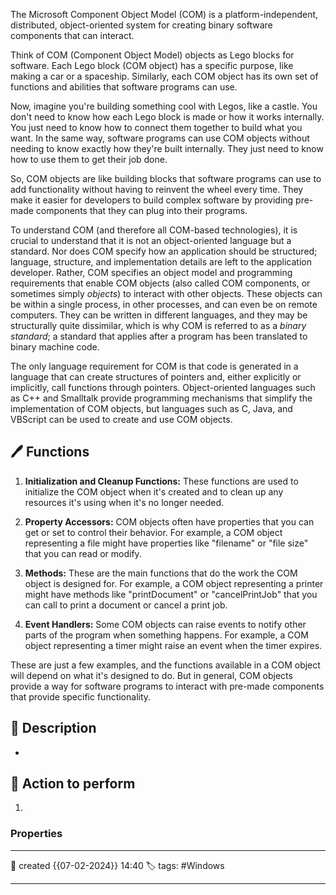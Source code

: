 
The Microsoft Component Object Model (COM) is a platform-independent, distributed, object-oriented system for creating binary software components that can interact. 

Think of COM (Component Object Model) objects as Lego blocks for software. Each Lego block (COM object) has a specific purpose, like making a car or a spaceship. Similarly, each COM object has its own set of functions and abilities that software programs can use.

Now, imagine you're building something cool with Legos, like a castle. You don't need to know how each Lego block is made or how it works internally. You just need to know how to connect them together to build what you want. In the same way, software programs can use COM objects without needing to know exactly how they're built internally. They just need to know how to use them to get their job done.

So, COM objects are like building blocks that software programs can use to add functionality without having to reinvent the wheel every time. They make it easier for developers to build complex software by providing pre-made components that they can plug into their programs.

To understand COM (and therefore all COM-based technologies), it is crucial to understand that it is not an object-oriented language but a standard. Nor does COM specify how an application should be structured; language, structure, and implementation details are left to the application developer. Rather, COM specifies an object model and programming requirements that enable COM objects (also called COM components, or sometimes simply _objects_) to interact with other objects. These objects can be within a single process, in other processes, and can even be on remote computers. They can be written in different languages, and they may be structurally quite dissimilar, which is why COM is referred to as a _binary standard_; a standard that applies after a program has been translated to binary machine code.

The only language requirement for COM is that code is generated in a language that can create structures of pointers and, either explicitly or implicitly, call functions through pointers. Object-oriented languages such as C++ and Smalltalk provide programming mechanisms that simplify the implementation of COM objects, but languages such as C, Java, and VBScript can be used to create and use COM objects.

## 🖊️ Functions

1. **Initialization and Cleanup Functions:** These functions are used to initialize the COM object when it's created and to clean up any resources it's using when it's no longer needed.
    
2. **Property Accessors:** COM objects often have properties that you can get or set to control their behavior. For example, a COM object representing a file might have properties like "filename" or "file size" that you can read or modify.
    
3. **Methods:** These are the main functions that do the work the COM object is designed for. For example, a COM object representing a printer might have methods like "printDocument" or "cancelPrintJob" that you can call to print a document or cancel a print job.
    
4. **Event Handlers:** Some COM objects can raise events to notify other parts of the program when something happens. For example, a COM object representing a timer might raise an event when the timer expires.
    

These are just a few examples, and the functions available in a COM object will depend on what it's designed to do. But in general, COM objects provide a way for software programs to interact with pre-made components that provide specific functionality.


## 📔 Description

- 

##  📗 Action to perform 

1. 


### Properties
---
📆 created   {{07-02-2024}} 14:40
🏷️ tags: #Windows


---

